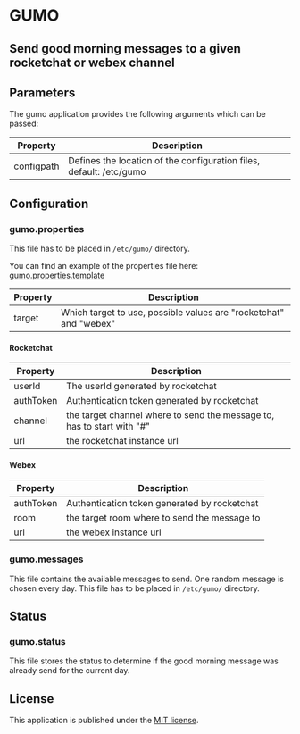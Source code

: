 # GUMO
## Send good morning messages to a given rocketchat or webex channel

## Parameters

The gumo application provides the following arguments which can be passed:

| Property   | Description                                                         |
|------------|---------------------------------------------------------------------|
| configpath | Defines the location of the configuration files, default: /etc/gumo |

## Configuration

### gumo.properties

This file has to be placed in `/etc/gumo/` directory.

You can find an example of the properties file here: [gumo.properties.template](gumo.properties.template)

| Property | Description                                                        |
|----------|--------------------------------------------------------------------|
| target   | Which target to use, possible values are "rocketchat" and "webex"  |

#### Rocketchat

| Property  | Description                                                            |
|-----------|------------------------------------------------------------------------|
| userId    | The userId generated by rocketchat                                     |
| authToken | Authentication token generated by rocketchat                           |
| channel   | the target channel where to send the message to, has to start with "#" |
| url       | the rocketchat instance url                                            |

#### Webex

| Property  | Description                                  |
|-----------|----------------------------------------------|
| authToken | Authentication token generated by rocketchat |
| room      | the target room where to send the message to |
| url       | the webex instance url                       |

### gumo.messages

This file contains the available messages to send. One random message is chosen every day.
This file has to be placed in `/etc/gumo/` directory.

## Status

### gumo.status

This file stores the status to determine if the good morning message was already send for the current day.


## License

This application is published under the [MIT license](LICENSE).